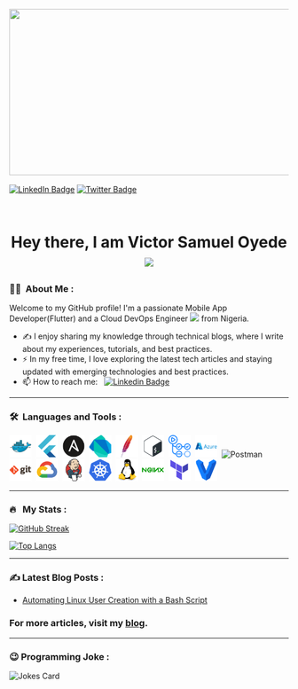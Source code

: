 
<p align="center"><img src="https://media.giphy.com/media/dWesBcTLavkZuG35MI/giphy.gif" width="600" height="300"  /></p>


<a href="https://in.linkedin.com/in/victor-oyede"><img src="https://img.shields.io/badge/LinkedIn-blue?style=for-the-badge&logo=linkedin&logoColor=white" alt="LinkedIn Badge"></a>
<a href="https://x.com/sam_ade2"><img src="https://img.shields.io/badge/twitter-blue?style=for-the-badge&logo=x&logoColor=white" alt="Twitter Badge"/></a>
</p>

<p align="center"><img src="https://komarev.com/ghpvc/?username=vicsam&style=flat-square&color=blue" alt=""></p>

<h1 align="center">Hey there, I am Victor Samuel Oyede <img src="https://media.giphy.com/media/hvRJCLFzcasrR4ia7z/giphy.gif" width="40"></h1>


### 👨‍💻 &nbsp;About Me :

 Welcome to my GitHub profile! I'm a passionate Mobile App Developer(Flutter) and a Cloud DevOps Engineer <img src="https://media.giphy.com/media/WUlplcMpOCEmTGBtBW/giphy.gif" width="30"> from Nigeria. 

- ✍️ I enjoy sharing my knowledge through technical blogs, where I write about my experiences, tutorials, and best practices.
- ⚡ In my free time, I love exploring the latest tech articles and staying updated with emerging technologies and best practices.
- 📫 How to reach me: &nbsp; [![Linkedin Badge](https://img.shields.io/badge/-Victor-blue?style=flat&logo=Linkedin&logoColor=white)](https://in.linkedin.com/in/victor-oyede)

---

### 🛠 &nbsp;Languages and Tools :

<p>
<img src="https://github.com/devicons/devicon/blob/master/icons/docker/docker-original.svg" title="Docker" alt="Docker" width="40" height="40"/>&nbsp;
<img src="https://github.com/devicons/devicon/blob/master/icons/flutter/flutter-original.svg" title="Flutter" alt="Flutter" width="40" height="40"/>&nbsp;
<img src="https://github.com/devicons/devicon/blob/master/icons/ansible/ansible-original.svg" title="Ansible" alt="Ansible" width="40" height="40"/>&nbsp;
<img src="https://github.com/devicons/devicon/blob/master/icons/dart/dart-original.svg"  title="Dart" alt="Dart" width="40" height="40"/>&nbsp;
<img src="https://github.com/devicons/devicon/blob/master/icons/apache/apache-original.svg" title="Apache" alt="Apache" width="40" height="40"/>&nbsp;
<img src="https://github.com/devicons/devicon/blob/master/icons/bash/bash-original.svg" title="Bash" alt="Bash" width="40" height="40"/>&nbsp;
<img src="https://github.com/devicons/devicon/blob/master/icons/githubactions/githubactions-original.svg" title="Githubactions"  alt="Githubactions" width="40" height="40"/>&nbsp;
<img src="https://github.com/devicons/devicon/blob/master/icons/azure/azure-original-wordmark.svg" title="Azure" alt="Azure" width="40" height="40"/>&nbsp;
<img src="https://www.vectorlogo.zone/logos/getpostman/getpostman-icon.svg" title="Postman"  alt="Postman" width="40" height="40"/>&nbsp;
<img src="https://github.com/devicons/devicon/blob/master/icons/git/git-original-wordmark.svg" title="Git" **alt="Git" width="40" height="40"/>&nbsp;
<img src="https://github.com/devicons/devicon/blob/master/icons/googlecloud/googlecloud-original.svg" title="GoogleCloud" **alt="GoogleCloud" width="40" height="40"/>&nbsp;
<img src="https://github.com/devicons/devicon/blob/master/icons/jenkins/jenkins-original.svg" title="Jenkins" **alt="Jenkins" width="40" height="40"/>&nbsp;
<img src="https://github.com/devicons/devicon/blob/master/icons/kubernetes/kubernetes-original.svg" title="Kubernetes" **alt="Kubernetes" width="40" height="40"/>&nbsp;
<img src="https://github.com/devicons/devicon/blob/master/icons/linux/linux-original.svg" title="Linux" **alt="Linux" width="40" height="40"/>&nbsp;
<img src="https://github.com/devicons/devicon/blob/master/icons/nginx/nginx-original.svg" title="Nginx" **alt="Nginx" width="40" height="40"/>&nbsp;
<img src="https://github.com/devicons/devicon/blob/master/icons/terraform/terraform-original.svg" title="Terraform" **alt="Terraform" width="40" height="40"/>&nbsp;
<img src="https://github.com/devicons/devicon/blob/master/icons/vagrant/vagrant-original.svg" title="Vagrant" **alt="Vagrant" width="40" height="40"/>&nbsp;




</p>

---

### 🔥 &nbsp; My Stats :

[![GitHub Streak](http://github-readme-streak-stats.herokuapp.com?user=vicsam&theme=dark)](https://git.io/streak-stats)


[![Top Langs](https://github-readme-stats.vercel.app/api/top-langs/?username=vicsam&layout=compact&theme=vision-friendly-dark)](https://github.com/vicsam/github-readme-stats)

---

### ✍️ Latest Blog Posts :

<!-- BLOG-POST-LIST:START -->
- [Automating Linux User Creation with a Bash Script](https://victoroyede.hashnode.dev/automating-linux-user-creation-with-a-bash-script)

<!-- BLOG-POST-LIST:END -->
### For more articles, visit my [blog](https://victoroyede.hashnode.dev/).
---

### 😉 Programming Joke :
<!-- Markdown -->
![Jokes Card](https://readme-jokes.vercel.app/api)
